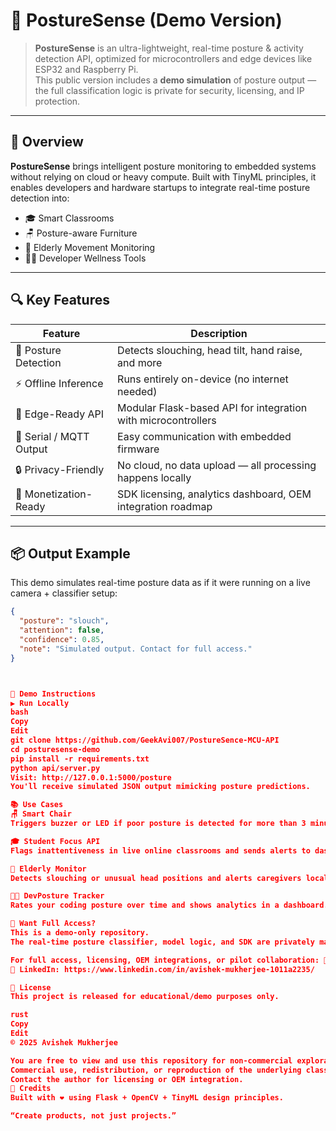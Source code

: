 # 🧠 PostureSense (Demo Version)

> **PostureSense** is an ultra-lightweight, real-time posture & activity detection API, optimized for microcontrollers and edge devices like ESP32 and Raspberry Pi.  
> This public version includes a **demo simulation** of posture output — the full classification logic is private for security, licensing, and IP protection.

---

## 🚀 Overview

**PostureSense** brings intelligent posture monitoring to embedded systems without relying on cloud or heavy compute. Built with TinyML principles, it enables developers and hardware startups to integrate real-time posture detection into:

- 🎓 Smart Classrooms
- 🪑 Posture-aware Furniture
- 👴 Elderly Movement Monitoring
- 🧑‍💻 Developer Wellness Tools

---

## 🔍 Key Features

| Feature                     | Description                                                  |
|----------------------------|--------------------------------------------------------------|
| 🧠 Posture Detection        | Detects slouching, head tilt, hand raise, and more           |
| ⚡ Offline Inference        | Runs entirely on-device (no internet needed)                 |
| 🔌 Edge-Ready API           | Modular Flask-based API for integration with microcontrollers |
| 📡 Serial / MQTT Output     | Easy communication with embedded firmware                    |
| 🔒 Privacy-Friendly         | No cloud, no data upload — all processing happens locally     |
| 💼 Monetization-Ready       | SDK licensing, analytics dashboard, OEM integration roadmap   |

---

## 📦 Output Example

This demo simulates real-time posture data as if it were running on a live camera + classifier setup:

```json
{
  "posture": "slouch",
  "attention": false,
  "confidence": 0.85,
  "note": "Simulated output. Contact for full access."
}



🧪 Demo Instructions
▶️ Run Locally
bash
Copy
Edit
git clone https://github.com/GeekAvi007/PostureSence-MCU-API
cd posturesense-demo
pip install -r requirements.txt
python api/server.py
Visit: http://127.0.0.1:5000/posture
You'll receive simulated JSON output mimicking posture predictions.

📚 Use Cases
🪑 Smart Chair
Triggers buzzer or LED if poor posture is detected for more than 3 minutes.

🎓 Student Focus API
Flags inattentiveness in live online classrooms and sends alerts to dashboards.

👴 Elderly Monitor
Detects slouching or unusual head positions and alerts caregivers locally.

🧑‍💻 DevPosture Tracker
Rates your coding posture over time and shows analytics in a dashboard.

🔐 Want Full Access?
This is a demo-only repository.
The real-time posture classifier, model logic, and SDK are privately maintained.

For full access, licensing, OEM integrations, or pilot collaboration: 📩 Email: avishekmachinelearning@gmail.com
💼 LinkedIn: https://www.linkedin.com/in/avishek-mukherjee-1011a2235/

📄 License
This project is released for educational/demo purposes only.

rust
Copy
Edit
© 2025 Avishek Mukherjee

You are free to view and use this repository for non-commercial exploration.
Commercial use, redistribution, or reproduction of the underlying classification logic or proprietary modules is strictly prohibited.
Contact the author for licensing or OEM integration.
🙌 Credits
Built with ❤️ using Flask + OpenCV + TinyML design principles.

“Create products, not just projects.”


